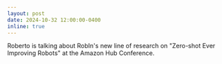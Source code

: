 ```yaml
---
layout: post
date: 2024-10-32 12:00:00-0400
inline: true
---
```


Roberto is talking about RobIn's new line of research on "Zero-shot Ever Improving Robots" at the Amazon Hub Conference.